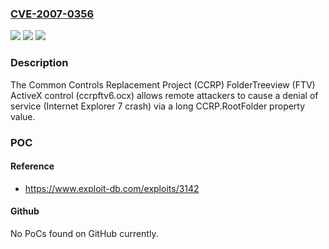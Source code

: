 ### [CVE-2007-0356](https://cve.mitre.org/cgi-bin/cvename.cgi?name=CVE-2007-0356)
![](https://img.shields.io/static/v1?label=Product&message=n%2Fa&color=blue)
![](https://img.shields.io/static/v1?label=Version&message=n%2Fa&color=blue)
![](https://img.shields.io/static/v1?label=Vulnerability&message=n%2Fa&color=brighgreen)

### Description

The Common Controls Replacement Project (CCRP) FolderTreeview (FTV) ActiveX control (ccrpftv6.ocx) allows remote attackers to cause a denial of service (Internet Explorer 7 crash) via a long CCRP.RootFolder property value.

### POC

#### Reference
- https://www.exploit-db.com/exploits/3142

#### Github
No PoCs found on GitHub currently.


